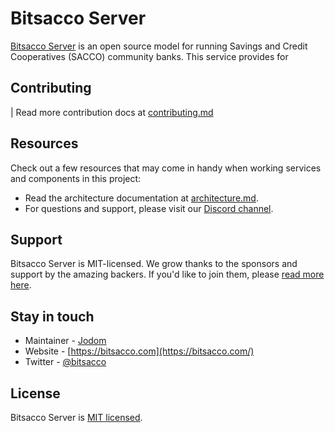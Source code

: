 # Bitsacco Server

[Bitsacco Server](https://github.com/bitsacco/opensource) is an open source model for running Savings and Credit Cooperatives (SACCO) community banks. This service provides for

## Contributing

| Read more contribution docs at [contributing.md](https://github.com/bitsacco/opensource/blob/main/docs/contributing.md)

## Resources

Check out a few resources that may come in handy when working services and components in this project:

- Read the architecture documentation at [architecture.md](https://github.com/bitsacco/opensource/blob/main/docs/architecture.md).
- For questions and support, please visit our [Discord channel](https://discord.gg/r2ZW377ADS).

## Support

Bitsacco Server is MIT-licensed. We grow thanks to the sponsors and support by the amazing backers. If you'd like to join them, please [read more here](https://bitsacco.com/opensource).

## Stay in touch

- Maintainer - [Jodom](https://twitter.com/okjodom)
- Website - [https://bitsacco.com](https://bitsacco.com/)
- Twitter - [@bitsacco](https://twitter.com/bitsacco)

## License

Bitsacco Server is [MIT licensed](https://github.com/bitsacco/opensource/blob/main/LICENSE).
